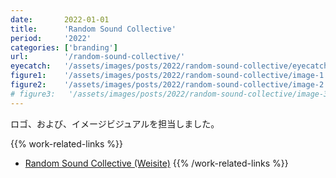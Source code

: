 ```yaml
---
date:       2022-01-01
title:      'Random Sound Collective'
period:     '2022'
categories: ['branding']
url:        '/random-sound-collective/'
eyecatch:   '/assets/images/posts/2022/random-sound-collective/eyecatch.png'
figure1:    '/assets/images/posts/2022/random-sound-collective/image-1.png'
figure2:    '/assets/images/posts/2022/random-sound-collective/image-2.png'
# figure3:   '/assets/images/posts/2022/random-sound-collective/image-3.png'
---
```


ロゴ、および、イメージビジュアルを担当しました。

{{% work-related-links %}}
- [Random Sound Collective (Weisite)][def]
{{% /work-related-links %}}

[def]: https://rsc.xyz/